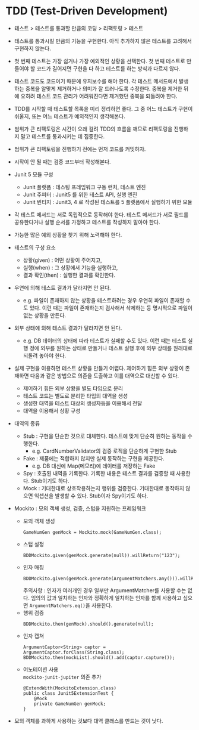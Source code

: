 # TDD (Test-Driven Development)

- 테스트 > 테스트를 통과할 만큼의 코딩 > 리팩토링 > 테스트

- 테스트를 통과시킬 만큼의 기능을 구현한다. 아직 추가하지 않은 테스트를 고려해서 구현하지 않는다.

- 첫 번째 테스트는 가장 쉽거나 가장 예외적인 상황을 선택한다.
첫 번째 테스트로 만들어야 할 코드가 길어지면 구현을 다 하고 테스트를 하는 방식과 다르지 않다.

- 테스트 코드도 코드이기 때문에 유지보수를 해야 한다. 각 테스트 메서드에서 발생하는 중복을 알맞게 제거하거나 의미가 잘 드러나도록 수정한다. 중복을 제거한 뒤에 오히려 테스트 코드 관리가 어려워진다면 제거했던 중복을 되돌려야 한다.

- TDD를 시작할 때 테스트할 목록을 미리 정리하면 좋다. 그 중 어느 테스트가 구현이 쉬울지, 또는 어느 테스트가 예외적인지 생각해본다.

- 범위가 큰 리팩토링은 시간이 오래 걸려 TDD의 흐름을 깨므로 리팩토링을 진행하지 말고 테스트를 통과시키는 데 집중한다.

- 범위가 큰 리팩토링을 진행하기 전에는 먼저 코드를 커밋하자.

- 시작이 안 될 때는 검증 코드부터 작성해본다.

- Junit 5 모듈 구성
    - Junit 플랫폼 : 테스팅 프레임워크 구동 런처, 테스트 엔진
    - Junit 주피터 : Junit5 를 위한 테스트 API, 실행 엔진
    - Junit 빈티지 : Junit3, 4 로 작성된 테스트를 5 플랫폼에서 실행하기 위한 모듈
    
- 각 테스트 메서드는 서로 독립적으로 동작해야 한다. 테스트 메서드가 서로 필드를 공유한다거나 실행 순서를 가정하고 테스트를 작성하지 말아야 한다.

- 가능한 많은 예외 상황을 찾기 위해 노력해야 한다.

- 테스트의 구성 요소
    - 상황(given) : 어떤 상황이 주어지고,
    - 실행(when) : 그 상황에서 기능을 실행하고,
    - 결과 확인(then) : 실행한 결과를 확인한다.
    
- 우연에 의해 테스트 결과가 달라지면 안 된다.  
    - e.g. 파일이 존재하지 않는 상황을 테스트하려는 경우 우연히 파일이 존재할 수도 있다. 이런 때는 파일이 존재하는지 검사해서 삭제하는 등 명시적으로 파일이 없는 상황을 만든다.
    
- 외부 상태에 의해 테스트 결과가 달라지면 안 된다.
    - e.g. DB 데이터의 상태에 따라 테스트가 실패할 수도 있다. 이런 때는 테스트 실행 정에 외부를 원하는 상태로 만들거나 테스트 실행 후에 외부 상태를 원래대로 되돌려 놓아야 한다.
    
- 실제 구현을 이용하면 테스트 상황을 만들기 어렵다. 제어하기 힘든 외부 상황이 존재하면 다음과 같은 방법으로 의존을 도출하고 이를 대역으로 대신할 수 있다.
    - 제어하기 힘든 외부 상황을 별도 타입으로 분리
    - 테스트 코드는 별도로 분리한 타입의 대역을 생성
    - 생성한 대역을 테스트 대상의 생성자등을 이용해서 전달
    - 대역을 이용해서 상황 구성
    
- 대역의 종류
    - Stub : 구현을 단순한 것으로 대체한다. 테스트에 맞게 단순히 원하는 동작을 수행한다.
        - e.g. CardNumberValidator의 검증 로직을 단순하게 구현한 Stub
    - Fake : 제품에는 적합하지 않지만 실제 동작하는 구현을 제공한다.
        - e.g. DB 대신에 Map(메모리)에 데이터를 저장하는 Fake
    - Spy : 호출된 내역을 기록한다. 기록한 내용은 테스트 결과를 검증할 때 사용한다. Stub이기도 하다.
    - Mock : 기대한대로 상호작용하는지 행위를 검증한다. 기대한대로 동작하지 않으면 익셉션을 발생할 수 있다. Stub이자 Spy이기도 하다.
    
- Mockito : 모의 객체 생성, 검증, 스텁을 지원하는 프레임워크
    - 모의 객체 생성
        ```
        GameNumGen genMock = Mockito.mock(GameNumGen.class);
        ```
    - 스텁 설정
        ```
        BDDMockito.given(genMock.generate(null)).willReturn("123");
        ```
    - 인자 매칭
        ```
        BDDMockito.given(genMock.generate(ArgumentMatchers.any())).willReturn("123");
        ```
        주의사항 : 인자가 여러개인 경우 일부만 ArgumentMatcher를 사용할 수는 없다. 임의의 값과 일치하는 인자와 정확하게 일치하는 인자를 함께 사용하고 싶으면 `ArgumentMatchers.eq()`을 사용한다. 
    - 행위 검증
        ```
        BDDMockito.then(genMock).should().generate(null);
        ```
    - 인자 캡쳐
        ```
        ArgumentCaptor<String> captor = ArgumentCaptor.forClass(String.class);
        BDDMockito.then(mockList).should().add(captor.capture());
        ```
    - 어노테이션 사용  
        `mockito-junit-jupiter` 의존 추가
        ```
        @ExtendWith(MockitoExtension.class)
        public class Junit5ExtensionTest {
            @Mock
            private GameNumGen genMock;
        }
        ```
- 모의 객체를 과하게 사용하는 것보다 대역 클래스를 만드는 것이 낫다.